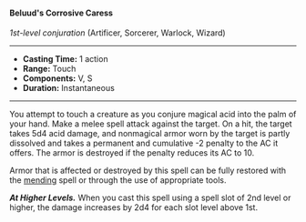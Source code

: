 #### Beluud's Corrosive Caress
*1st-level conjuration* (Artificer, Sorcerer, Warlock, Wizard)
___
- **Casting Time:** 1 action
- **Range:** Touch
- **Components:** V, S
- **Duration:** Instantaneous
---
You attempt to touch a creature as you conjure magical acid into the palm of your hand. Make a melee spell attack against the target. On a hit, the target takes 5d4 acid damage, and nonmagical armor worn by the target is partly dissolved and takes a permanent and cumulative -2 penalty to the AC it offers. The armor is destroyed if the penalty reduces its AC to 10.

Armor that is affected or destroyed by this spell can be fully restored with the [mending](mending.md) spell or through the use of appropriate tools.

***At Higher Levels.*** When you cast this spell using a spell slot of 2nd level or higher, the damage increases by 2d4 for each slot level above 1st.
